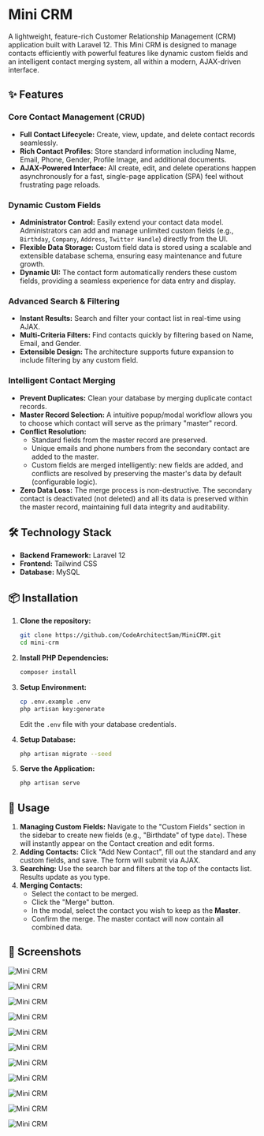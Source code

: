 # Mini CRM 

A lightweight, feature-rich Customer Relationship Management (CRM) application built with Laravel 12. This Mini CRM is designed to manage contacts efficiently with powerful features like dynamic custom fields and an intelligent contact merging system, all within a modern, AJAX-driven interface.

## ✨ Features

### Core Contact Management (CRUD)
*   **Full Contact Lifecycle:** Create, view, update, and delete contact records seamlessly.
*   **Rich Contact Profiles:** Store standard information including Name, Email, Phone, Gender, Profile Image, and additional documents.
*   **AJAX-Powered Interface:** All create, edit, and delete operations happen asynchronously for a fast, single-page application (SPA) feel without frustrating page reloads.

### Dynamic Custom Fields
*   **Administrator Control:** Easily extend your contact data model. Administrators can add and manage unlimited custom fields (e.g., `Birthday`, `Company`, `Address`, `Twitter Handle`) directly from the UI.
*   **Flexible Data Storage:** Custom field data is stored using a scalable and extensible database schema, ensuring easy maintenance and future growth.
*   **Dynamic UI:** The contact form automatically renders these custom fields, providing a seamless experience for data entry and display.

### Advanced Search & Filtering
*   **Instant Results:** Search and filter your contact list in real-time using AJAX.
*   **Multi-Criteria Filters:** Find contacts quickly by filtering based on Name, Email, and Gender.
*   **Extensible Design:** The architecture supports future expansion to include filtering by any custom field.

### Intelligent Contact Merging
*   **Prevent Duplicates:** Clean your database by merging duplicate contact records.
*   **Master Record Selection:** A intuitive popup/modal workflow allows you to choose which contact will serve as the primary "master" record.
*   **Conflict Resolution:**
    *   Standard fields from the master record are preserved.
    *   Unique emails and phone numbers from the secondary contact are added to the master.
    *   Custom fields are merged intelligently: new fields are added, and conflicts are resolved by preserving the master's data by default (configurable logic).
*   **Zero Data Loss:** The merge process is non-destructive. The secondary contact is deactivated (not deleted) and all its data is preserved within the master record, maintaining full data integrity and auditability.

## 🛠️ Technology Stack

*   **Backend Framework:** Laravel 12
*   **Frontend:** Tailwind CSS
*   **Database:** MySQL

## 📦 Installation

1.  **Clone the repository:**
    ```bash
    git clone https://github.com/CodeArchitectSam/MiniCRM.git
    cd mini-crm
    ```

2.  **Install PHP Dependencies:**
    ```bash
    composer install
    ```

3.  **Setup Environment:**
    ```bash
    cp .env.example .env
    php artisan key:generate
    ```
    Edit the `.env` file with your database credentials.

4.  **Setup Database:**
    ```bash
    php artisan migrate --seed
    ```

5.  **Serve the Application:**
    ```bash
    php artisan serve
    ```
## 🚀 Usage

1.  **Managing Custom Fields:** Navigate to the "Custom Fields" section in the sidebar to create new fields (e.g., "Birthdate" of type `date`). These will instantly appear on the Contact creation and edit forms.
2.  **Adding Contacts:** Click "Add New Contact", fill out the standard and any custom fields, and save. The form will submit via AJAX.
3.  **Searching:** Use the search bar and filters at the top of the contacts list. Results update as you type.
4.  **Merging Contacts:**
    *   Select the contact to be merged.
    *   Click the "Merge" button.
    *   In the modal, select the contact you wish to keep as the **Master**.
    *   Confirm the merge. The master contact will now contain all combined data.

## 🚀 Screenshots

![Mini CRM](public/images/welcomescreen.png)

![Mini CRM](public/images/login.png)

![Mini CRM](public/images/register.png)

![Mini CRM](public/images/contacts.png)

![Mini CRM](public/images/add%20contact.png)

![Mini CRM](public/images/filter%20contact.png)

![Mini CRM](public/images/contact%20primary.png)

![Mini CRM](public/images/contact%20merged%20details.png)

![Mini CRM](public/images/custom%20fields.png)

![Mini CRM](public/images/add%20custom%20field.png)

![Mini CRM](public/images/edit%20custom%20field.png)
